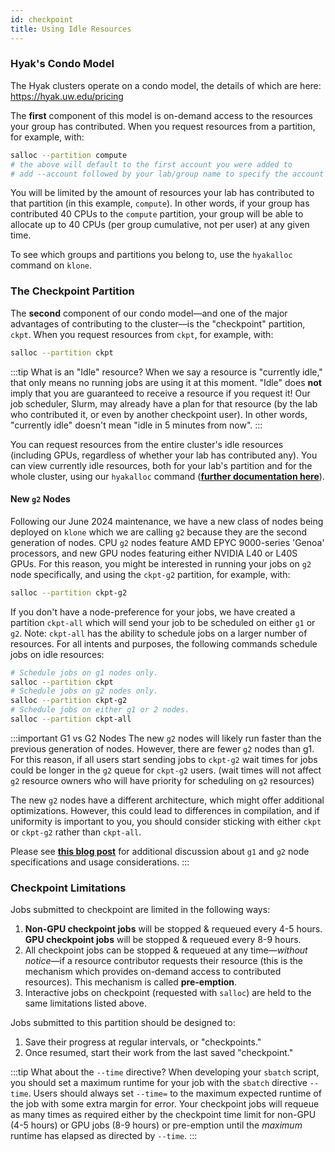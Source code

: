 ```yaml
---
id: checkpoint
title: Using Idle Resources
---
```

### Hyak's Condo Model
The Hyak clusters operate on a condo model, the details of which are here: https://hyak.uw.edu/pricing

The **first** component of this model is on-demand access to the resources your group has contributed. When you request resources from a partition, for example, with:

```bash
salloc --partition compute
# the above will default to the first account you were added to 
# add --account followed by your lab/group name to specify the account
```

You will be limited by the amount of resources your lab has contributed to that partition (in this example, `compute`). In other words, if your group has contributed 40 CPUs to the `compute` partition, your group will be able to allocate up to 40 CPUs (per group cumulative, not per user) at any given time.

To see which groups and partitions you belong to, use the `hyakalloc` command on `klone`.

### The Checkpoint Partition
The **second** component of our condo model—and one of the major advantages of contributing to the cluster—is the "checkpoint" partition, `ckpt`. When you request resources from `ckpt`, for example, with:

```bash
salloc --partition ckpt
```

:::tip What is an "Idle" resource?
When we say a resource is "currently idle," that only means no running jobs are using it at this moment. "Idle" does **not** imply that you are guaranteed to receive a resource if you request it! Our job scheduler, Slurm, may already have a plan for that resource (by the lab who contributed it, or even by another checkpoint user). In other words, "currently idle" doesn't mean "idle in 5 minutes from now".
:::

You can request resources from the entire cluster's idle resources (including GPUs, regardless of whether your lab has contributed any). You can view currently idle resources, both for your lab's partition and for the whole cluster, using our `hyakalloc` command ([**further documentation here**](https://hyak.uw.edu/docs/compute/resource-monitoring#hyakalloc)).

#### New `g2` Nodes

Following our June 2024 maintenance, we have a new class of nodes being deployed on `klone` which we are calling `g2` because they are the second generation of nodes. CPU `g2` nodes feature AMD EPYC 9000-series 'Genoa' processors, and new GPU nodes featuring either NVIDIA L40 or L40S GPUs. For this reason, you might be interested in running your jobs on `g2` node specifically, and using the `ckpt-g2` partition, for example, with: 

```bash
salloc --partition ckpt-g2
```

If you don't have a node-preference for your jobs, we have created a partition `ckpt-all` which will send your job to be scheduled on either `g1` or `g2`. Note: `ckpt-all` has the ability to schedule jobs on a larger number of resources. For all intents and purposes, the following commands schedule jobs on idle resources: 

```bash
# Schedule jobs on g1 nodes only.
salloc --partition ckpt
# Schedule jobs on g2 nodes only. 
salloc --partition ckpt-g2
# Schedule jobs on either g1 or 2 nodes. 
salloc --partition ckpt-all
```

:::important G1 vs G2 Nodes
The new `g2` nodes will likely run faster than the previous generation of nodes. However, there are fewer `g2` nodes than g1. For this reason, if all users start sending jobs to `ckpt-g2` wait times for jobs could be longer in the `g2` queue for `ckpt-g2` users. (wait times will not affect `g2` resource owners who will have priority for scheduling on `g2` resources)

The new `g2` nodes have a different architecture, which might offer additional optimizations. However, this could lead to differences in compilation, and if uniformity is important to you, you should consider sticking with either `ckpt` or `ckpt-g2` rather than `ckpt-all`.

Please see [**this blog post**](https://hyak.uw.edu/blog/g1-vs-g2) for additional discussion about `g1` and `g2` node specifications and usage considerations.
:::

### Checkpoint Limitations

Jobs submitted to checkpoint are limited in the following ways:

1. **Non-GPU checkpoint jobs** will be stopped & requeued every 4-5 hours. **GPU checkpoint jobs** will be stopped & requeued every 8-9 hours.
2. All checkpoint jobs can be stopped & requeued at any time—*without notice*—if a resource contributor requests their resource (this is the mechanism which provides on-demand access to contributed resources). This mechanism is called **pre-emption**.
3. Interactive jobs on checkpoint (requested with `salloc`) are held to the same limitations listed above. 

Jobs submitted to this partition should be designed to:

1. Save their progress at regular intervals, or "checkpoints."
2. Once resumed, start their work from the last saved "checkpoint."

:::tip What about the `--time` directive?
When developing your `sbatch` script, you should set a maximum runtime for your job with the `sbatch` directive `--time`. Users should always set `--time=` to the maximum expected runtime of the job with some extra margin for error. Your checkpoint jobs will requeue as many times as required either by the checkpoint time limit for non-GPU (4-5 hours) or GPU jobs (8-9 hours) or pre-emption until the *maximum* runtime has elapsed as directed by `--time`.
:::